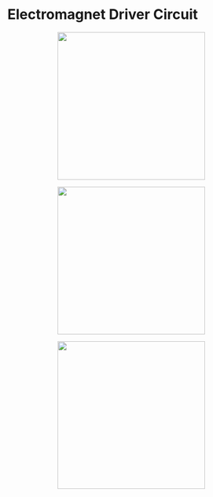 # Electromagnet Driver Circuit

<p align="center">
  <img src="images/pcb1.png" width="300">
</p>

<p align="center">
  <img src="images/pcb2.png" width="300">
</p>

<p align="center">
  <img src="images/pcb3.png" width="300">
</p>
